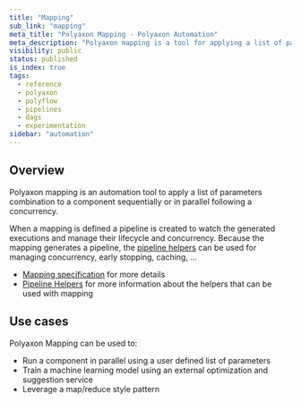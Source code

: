 ```yaml
---
title: "Mapping"
sub_link: "mapping"
meta_title: "Polyaxon Mapping - Polyaxon Automation"
meta_description: "Polyaxon mapping is a tool for applying a list of params combination to a component."
visibility: public
status: published
is_index: true
tags:
  - reference
  - polyaxon
  - polyflow
  - pipelines
  - dags
  - experimentation
sidebar: "automation"
---
```


## Overview

Polyaxon mapping is an automation tool to apply a list of parameters combination to a component sequentially or in parallel following a concurrency.

When a mapping is defined a pipeline is created to watch the generated executions and manage their lifecycle and concurrency.
Because the mapping generates a pipeline, the [pipeline helpers](/docs/automation/helpers/) can be used for managing concurrency, early stopping, caching, ...

 * [Mapping specification](/docs/automation/mapping/specification/) for more details
 * [Pipeline Helpers](/docs/automation/helpers/) for more information about the helpers that can be used with mapping


## Use cases

Polyaxon Mapping can be used to:
 * Run a component in parallel using a user defined list of parameters
 * Train a machine learning model using an external optimization and suggestion service
 * Leverage a map/reduce style pattern
